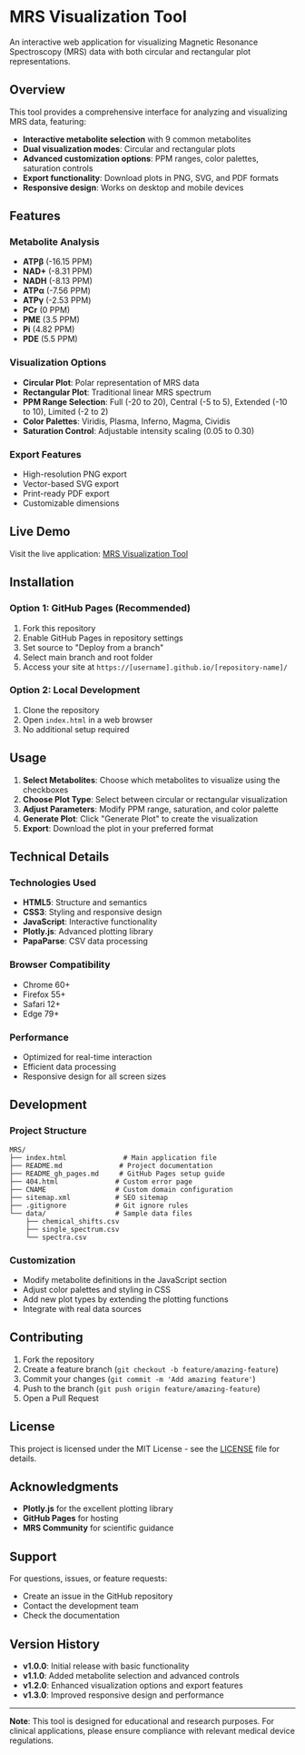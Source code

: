 # MRS Visualization Tool

An interactive web application for visualizing Magnetic Resonance Spectroscopy (MRS) data with both circular and rectangular plot representations.

## Overview

This tool provides a comprehensive interface for analyzing and visualizing MRS data, featuring:

- **Interactive metabolite selection** with 9 common metabolites
- **Dual visualization modes**: Circular and rectangular plots
- **Advanced customization options**: PPM ranges, color palettes, saturation controls
- **Export functionality**: Download plots in PNG, SVG, and PDF formats
- **Responsive design**: Works on desktop and mobile devices

## Features

### Metabolite Analysis
- **ATPβ** (-16.15 PPM)
- **NAD+** (-8.31 PPM)
- **NADH** (-8.13 PPM)
- **ATPα** (-7.56 PPM)
- **ATPγ** (-2.53 PPM)
- **PCr** (0 PPM)
- **PME** (3.5 PPM)
- **Pi** (4.82 PPM)
- **PDE** (5.5 PPM)

### Visualization Options
- **Circular Plot**: Polar representation of MRS data
- **Rectangular Plot**: Traditional linear MRS spectrum
- **PPM Range Selection**: Full (-20 to 20), Central (-5 to 5), Extended (-10 to 10), Limited (-2 to 2)
- **Color Palettes**: Viridis, Plasma, Inferno, Magma, Cividis
- **Saturation Control**: Adjustable intensity scaling (0.05 to 0.30)

### Export Features
- High-resolution PNG export
- Vector-based SVG export
- Print-ready PDF export
- Customizable dimensions

## Live Demo

Visit the live application: [MRS Visualization Tool](https://[username].github.io/[repository-name]/)

## Installation

### Option 1: GitHub Pages (Recommended)
1. Fork this repository
2. Enable GitHub Pages in repository settings
3. Set source to "Deploy from a branch"
4. Select main branch and root folder
5. Access your site at `https://[username].github.io/[repository-name]/`

### Option 2: Local Development
1. Clone the repository
2. Open `index.html` in a web browser
3. No additional setup required

## Usage

1. **Select Metabolites**: Choose which metabolites to visualize using the checkboxes
2. **Choose Plot Type**: Select between circular or rectangular visualization
3. **Adjust Parameters**: Modify PPM range, saturation, and color palette
4. **Generate Plot**: Click "Generate Plot" to create the visualization
5. **Export**: Download the plot in your preferred format

## Technical Details

### Technologies Used
- **HTML5**: Structure and semantics
- **CSS3**: Styling and responsive design
- **JavaScript**: Interactive functionality
- **Plotly.js**: Advanced plotting library
- **PapaParse**: CSV data processing

### Browser Compatibility
- Chrome 60+
- Firefox 55+
- Safari 12+
- Edge 79+

### Performance
- Optimized for real-time interaction
- Efficient data processing
- Responsive design for all screen sizes

## Development

### Project Structure
```
MRS/
├── index.html              # Main application file
├── README.md              # Project documentation
├── README_gh_pages.md     # GitHub Pages setup guide
├── 404.html              # Custom error page
├── CNAME                 # Custom domain configuration
├── sitemap.xml           # SEO sitemap
├── .gitignore            # Git ignore rules
└── data/                 # Sample data files
    ├── chemical_shifts.csv
    ├── single_spectrum.csv
    └── spectra.csv
```

### Customization
- Modify metabolite definitions in the JavaScript section
- Adjust color palettes and styling in CSS
- Add new plot types by extending the plotting functions
- Integrate with real data sources

## Contributing

1. Fork the repository
2. Create a feature branch (`git checkout -b feature/amazing-feature`)
3. Commit your changes (`git commit -m 'Add amazing feature'`)
4. Push to the branch (`git push origin feature/amazing-feature`)
5. Open a Pull Request

## License

This project is licensed under the MIT License - see the [LICENSE](LICENSE) file for details.

## Acknowledgments

- **Plotly.js** for the excellent plotting library
- **GitHub Pages** for hosting
- **MRS Community** for scientific guidance

## Support

For questions, issues, or feature requests:
- Create an issue in the GitHub repository
- Contact the development team
- Check the documentation

## Version History

- **v1.0.0**: Initial release with basic functionality
- **v1.1.0**: Added metabolite selection and advanced controls
- **v1.2.0**: Enhanced visualization options and export features
- **v1.3.0**: Improved responsive design and performance

---

**Note**: This tool is designed for educational and research purposes. For clinical applications, please ensure compliance with relevant medical device regulations.
